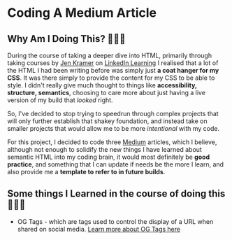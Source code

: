 # Coding A Medium Article

## Why Am I Doing This? 🤷🏾‍♂️
During the course of taking a deeper dive into HTML, primarily through taking courses by [Jen Kramer](https://www.linkedin.com/in/jen4web/) on [LinkedIn Learning](https://bit.ly/3VkpvwB) I realised that a lot of the HTML I had been writing before was simply just <strong>a coat hanger for my CSS</strong>. It was there simply to provide the content for my CSS to be able to style. I didn't really give much thought to things like <strong>accessibility, structure, semantics</strong>, choosing to care more about just having a live version of my build that <em>looked</em> right. 

So, I've decided to stop trying to speedrun through complex projects that will only further establish that shakey foundation, and instead take on smaller projects that would allow me to be more <em>intentional</em> with my code.

For this project, I decided to code three [Medium](https://medium.com/) articles, which I believe, although not enough to solidify the new things I have learned about semantic HTML into my coding brain, it would most definitely be <strong>good practice</strong>, and something that I can update if needs be the more I learn, and also provide me a <strong>template to refer to in future builds</strong>.

## Some things I Learned in the course of doing this 👨🏾‍💻
- OG Tags - which are tags used to control the display of a URL when shared on social media. [Learn more about OG Tags here](https://ahrefs.com/blog/open-graph-meta-tags/)
